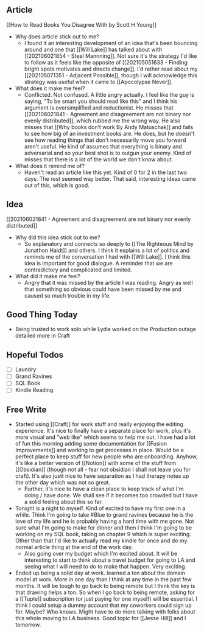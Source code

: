 ## Article
[[How to Read Books You Disagree With by Scott H Young]]
- Why does article stick out to me? 
	- I found it an interesting development of an idea that's been bouncing around and one that [[Will Lake]] has talked about with [[202106021854 - Steel Mannning]]. Not sure it's the strategy I'd like to follow as it feels like the opposite of [[202105051633 - Finding bright spots motivates and directs change]]. I'd rather read about my [[202105071351 - Adjacent Possible]], though I will acknowledge this strategy was useful when it came to [[Apocolypse Never]]. 
- What does it make me feel? 
	- Conflicted. Not confused. A little angry actually. I feel like the guy is saying, "To be smart you should read like this" and I think his argument is oversimplified and reductionist. He misses that [[202106021841 - Agreement and disagreement are not binary nor evenly distributed]], which rubbed me the wrong way. He also misses that [[Why books don’t work By Andy Matuschak]] and fails to see how big of an investment books are. He does, but he doesn't see how reading things that don't necessarily move you forward aren't useful. He kind of assumes that everything is binary and adversarial and so your best shot is to outgun your enemy. Kind of misses that there is a lot of the world we don't know about. 
- What does it remind me of?
	- Haven't read an article like this yet. Kind of 0 for 2 in the last two days. The rest seemed way better. That said, interesting ideas came out of this, which is good. 

## Idea
[[202106021841 - Agreement and disagreement are not binary nor evenly distributed]]
- Why did this idea stick out to me? 
	- So explanatory and connects so deeply to [[The Righteous Mind by Jonathon Haidt]] and others. I think it explains a lot of politics and reminds me of the conversation I had with [[Will Lake]]. I think this idea is important for good dialogue. A reminder that we are contradictory and complicated and limited. 
- What did it make me feel? 
	- Angry that it was missed by the article I was reading. Angry as well that something so obvious could have been missed by me and caused so much trouble in my life. 

## Good Thing Today
- Being trusted to work solo while Lydia worked on the Production outage detailed more in Craft

## Hopeful Todos
- [ ] Laundry
- [ ] Grand Ravines
- [ ] SQL Book
- [ ] Kindle Reading

## Free Write
- Started using [[Craft]] for work stuff and really enjoying the editing experience. It's nice to finally have a separate place for work, plus it's more visual and "web like" which seems to help me out. I have had a lot of fun this morning adding some documentation for [[Fusion Improvements]] and working to get processes in place. Would be a perfect place to keep stuff for new people who are onboarding. Anyhow, it's like a better version of [[Notion]] with some of the stuff from [[Obsidian]] (though not all - fear not obsidian I shall not leave you for craft). It's also justt nice to have separation as I had therapy notes up the other day which was not so great. 
	- Further, it's nice to have a clean place to keep track of what I'm doing / have done. We shall see if it becomes too crowded but I have a solid feeling about this so far. 
- Tonight is a night to myself. Kind of excited to have my first one in a while. Think I'm going to take #Blue to grand ravines because he is the love of my life and he is probably having a hard time with me gone. Not sure what I'm going to make for dinner and then I think I'm going to be working on my SQL book, taking on chapter 9 which is super exciting. Other than that I'd like to actually read my kindle for once and do my normal article thing at the end of the work day. 
	- Also going over my budget which I'm excited about. It will be interesting to start to think about a travel budget for going to LA and seeing what I will need to do to make that happen. Very exciting. 
- Ended up being a solid day at work. learned a ton about the domain model at work. More in one day than I think at any time in the past few months. It will be tough to go back to being remote but I think the key is that drawing helps a ton. So when I go back to being remote, asking for a [[Tuple]] subscription (or just paying for one myself) will be essential. I think I could setup a dummy account that my coworkers could sign up for. Maybe? Who knows. Might have to do more talking with folks about this whole moving to LA business. Good topic for [[Jesse Hill]] and I tomorrow. 